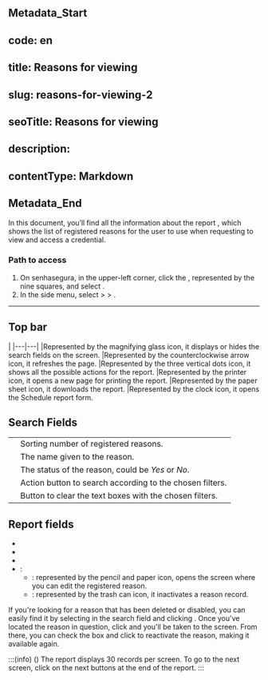## Metadata_Start 
## code: en
## title: Reasons for viewing 
## slug: reasons-for-viewing-2 
## seoTitle: Reasons for viewing 
## description:  
## contentType: Markdown 
## Metadata_End
In this document, you’ll find all the information about the report , which shows the list of registered reasons for the user to use when requesting to view and access a credential.

### Path to access

1. On senhasegura, in the upper-left corner, click the , represented by the nine squares, and select .
2. In the side menu, select  >  > .

---
## Top bar
|
|---|---|
|Represented by the magnifying glass icon, it displays or hides the search fields on the screen.
|Represented by the counterclockwise arrow icon, it refreshes the page.
|Represented by the three vertical dots icon, it shows all the possible actions for the report.
|Represented by the printer icon, it opens a new page for printing the report.
|Represented by the paper sheet icon, it downloads the report.
|Represented by the clock icon, it opens the Schedule report form.

## Search Fields
|     | |
|---------|---------------------------|
| | Sorting number of registered reasons.|
| | The name given to the reason.|
|  | The status of the reason, could be *Yes* or *No*.   |
|   | Action button to search according to the chosen filters. |
|  | Button to clear the text boxes with the chosen filters. |

## Report fields

* 
* 
* 
* :
    * : represented by the pencil and paper icon, opens the  screen where you can edit the registered reason.
    * : represented by the trash can icon, it inactivates a reason record. 

If you're looking for a reason that has been deleted or disabled, you can easily find it by selecting  in the  search field and clicking . Once you've located the reason in question, click  and you'll be taken to the  screen. From there, you can check the  box and click  to reactivate the reason, making it available again.

:::(info) ()
The report displays 30 records per screen. To go to the next screen, click on the next buttons at the end of the report.
:::